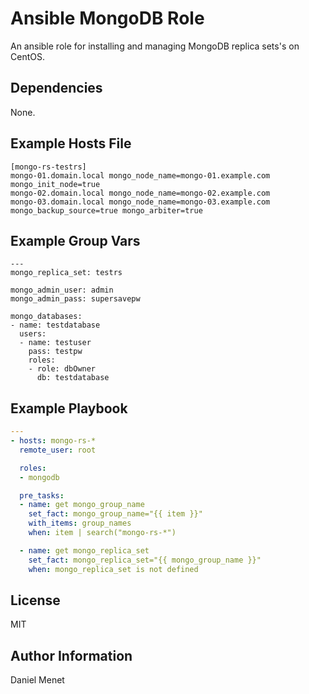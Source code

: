 # Ansible MongoDB Role

An ansible role for installing and managing MongoDB replica sets's on CentOS.

## Dependencies

None.

## Example Hosts File

```
[mongo-rs-testrs]
mongo-01.domain.local mongo_node_name=mongo-01.example.com mongo_init_node=true
mongo-02.domain.local mongo_node_name=mongo-02.example.com
mongo-03.domain.local mongo_node_name=mongo-03.example.com mongo_backup_source=true mongo_arbiter=true
```

## Example Group Vars

```
---
mongo_replica_set: testrs

mongo_admin_user: admin
mongo_admin_pass: supersavepw

mongo_databases:
- name: testdatabase
  users:
  - name: testuser
    pass: testpw
    roles:
    - role: dbOwner
      db: testdatabase
```

## Example Playbook

```yaml
---
- hosts: mongo-rs-*
  remote_user: root

  roles:
  - mongodb

  pre_tasks:
  - name: get mongo_group_name
    set_fact: mongo_group_name="{{ item }}"
    with_items: group_names
    when: item | search("mongo-rs-*")

  - name: get mongo_replica_set
    set_fact: mongo_replica_set="{{ mongo_group_name }}"
    when: mongo_replica_set is not defined
```

## License

MIT

## Author Information

Daniel Menet
